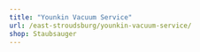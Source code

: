 ```yaml
---
title: "Younkin Vacuum Service"
url: /east-stroudsburg/younkin-vacuum-service/
shop: Staubsauger
---
```

